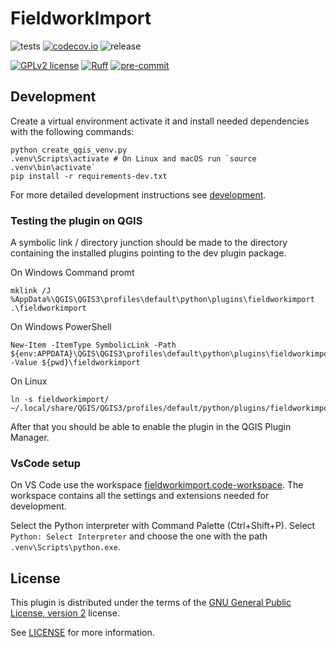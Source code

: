 # FieldworkImport
![tests](https://github.com/my-organization/fieldworkimport/workflows/Tests/badge.svg)
[![codecov.io](https://codecov.io/github/my-organization/fieldworkimport/coverage.svg?branch=main)](https://codecov.io/github/my-organization/fieldworkimport?branch=main)
![release](https://github.com/my-organization/fieldworkimport/workflows/Release/badge.svg)

[![GPLv2 license](https://img.shields.io/badge/License-GPLv2-blue.svg)](https://www.gnu.org/licenses/old-licenses/gpl-2.0.en.html)
[![Ruff](https://img.shields.io/endpoint?url=https://raw.githubusercontent.com/astral-sh/ruff/main/assets/badge/v2.json)](https://github.com/astral-sh/ruff)
[![pre-commit](https://img.shields.io/badge/pre--commit-enabled-brightgreen?logo=pre-commit&logoColor=white)](https://github.com/pre-commit/pre-commit)

## Development

Create a virtual environment activate it and install needed dependencies with the following commands:
```console
python create_qgis_venv.py
.venv\Scripts\activate # On Linux and macOS run `source .venv\bin\activate`
pip install -r requirements-dev.txt
```

For more detailed development instructions see [development](docs/development.md).

### Testing the plugin on QGIS

A symbolic link / directory junction should be made to the directory containing the installed plugins pointing to the dev plugin package.

On Windows Command promt
```console
mklink /J %AppData%\QGIS\QGIS3\profiles\default\python\plugins\fieldworkimport .\fieldworkimport
```

On Windows PowerShell
```console
New-Item -ItemType SymbolicLink -Path ${env:APPDATA}\QGIS\QGIS3\profiles\default\python\plugins\fieldworkimport -Value ${pwd}\fieldworkimport
```

On Linux
```console
ln -s fieldworkimport/ ~/.local/share/QGIS/QGIS3/profiles/default/python/plugins/fieldworkimport
```

After that you should be able to enable the plugin in the QGIS Plugin Manager.

### VsCode setup

On VS Code use the workspace [fieldworkimport.code-workspace](fieldworkimport.code-workspace).
The workspace contains all the settings and extensions needed for development.

Select the Python interpreter with Command Palette (Ctrl+Shift+P). Select `Python: Select Interpreter` and choose
the one with the path `.venv\Scripts\python.exe`.

## License
This plugin is distributed under the terms of the [GNU General Public License, version 2](https://www.gnu.org/licenses/old-licenses/gpl-2.0.en.html) license.

See [LICENSE](LICENSE) for more information.
